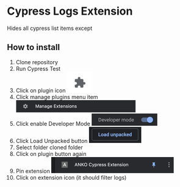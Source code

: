# Cypress Logs Extension
Hides all cypress list items except 

## How to install
1. Clone repository
2. Run Cypress Test
3. Click on plugin icon ![](imgs/pluginButton.png)
4. Click manage plugins menu item ![](imgs/manageExtensions.png)
5. Click enable Developer Mode ![](imgs/enableDeveloperMode.png)
6. Click Load Unpacked button ![](imgs/loadUnpacked.png)
7. Select folder cloned folder
8. Click on plugin button again
9. Pin extension ![](imgs/pinExtension.png)
10. Click on extension icon (it should filter logs)

